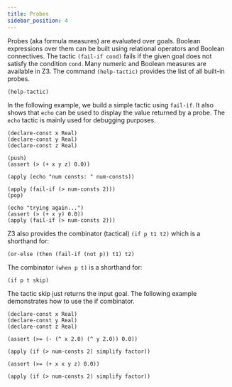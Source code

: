 ```yaml
---
title: Probes
sidebar_position: 4
---
```


Probes (aka formula measures) are evaluated over goals. Boolean expressions over them can be built using relational operators and Boolean connectives. The tactic `(fail-if cond)` fails if the given goal does not satisfy the condition `cond`. Many numeric and Boolean measures are available in Z3. The command `(help-tactic)` provides the list of all built-in probes.

```z3
(help-tactic)
```

In the following example, we build a simple tactic using `fail-if`. It also shows that `echo` can be used to display the value returned by a probe. The `echo` tactic is mainly used for debugging purposes.

```z3
(declare-const x Real)
(declare-const y Real)
(declare-const z Real)

(push)
(assert (> (+ x y z) 0.0))

(apply (echo "num consts: " num-consts))

(apply (fail-if (> num-consts 2)))
(pop)

(echo "trying again...")
(assert (> (+ x y) 0.0))
(apply (fail-if (> num-consts 2)))
```

Z3 also provides the combinator (tactical) `(if p t1 t2)` which is a shorthand for:

```z3
(or-else (then (fail-if (not p)) t1) t2)
```

The combinator `(when p t)` is a shorthand for:

```z3
(if p t skip)
```

The tactic skip just returns the input goal. The following example demonstrates how to use the if combinator.

```z3
(declare-const x Real)
(declare-const y Real)
(declare-const z Real)

(assert (>= (- (^ x 2.0) (^ y 2.0)) 0.0))

(apply (if (> num-consts 2) simplify factor))

(assert (>= (+ x x y z) 0.0))

(apply (if (> num-consts 2) simplify factor))
```



